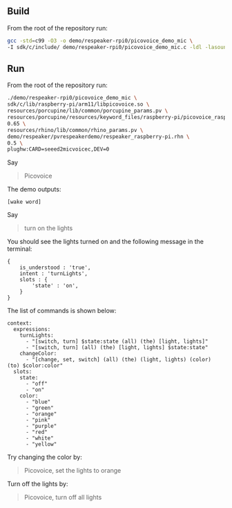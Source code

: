 ## Build

From the root of the repository run:

```bash
gcc -std=c99 -O3 -o demo/respeaker-rpi0/picovoice_demo_mic \
-I sdk/c/include/ demo/respeaker-rpi0/picovoice_demo_mic.c -ldl -lasound
```

## Run

From the root of the repository run:

```bash
./demo/respeaker-rpi0/picovoice_demo_mic \
sdk/c/lib/raspberry-pi/arm11/libpicovoice.so \
resources/porcupine/lib/common/porcupine_params.pv \
resources/porcupine/resources/keyword_files/raspberry-pi/picovoice_raspberry-pi.ppn \
0.65 \
resources/rhino/lib/common/rhino_params.pv \
demo/respeaker/pvrespeakerdemo/respeaker_raspberry-pi.rhn \
0.5 \
plughw:CARD=seeed2micvoicec,DEV=0
```

Say

> Picovoice

The demo outputs:

```text
[wake word]
```

Say

>turn on the lights

You should see the lights turned on and the following message in the terminal:

```text
{
    is_understood : 'true',
    intent : 'turnLights',
    slots : {
        'state' : 'on',
    }
}
```

The list of commands is shown below:

```text
context:
  expressions:
    turnLights:
      - "[switch, turn] $state:state (all) (the) [light, lights]"
      - "[switch, turn] (all) (the) [light, lights] $state:state"
    changeColor:
      - "[change, set, switch] (all) (the) (light, lights) (color) (to) $color:color"
  slots:
    state:
      - "off"
      - "on"
    color:
      - "blue"
      - "green"
      - "orange"
      - "pink"
      - "purple"
      - "red"
      - "white"
      - "yellow"
```

Try changing the color by:

> Picovoice, set the lights to orange

Turn off the lights by:

> Picovoice, turn off all lights
